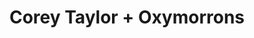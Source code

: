---
layout: post
category: concert
title: Corey Taylor + Oxymorrons
artists: 
- Corey Taylor
- Oxymorrons
place: 
- Le Trianon
country: France
city: Paris
---